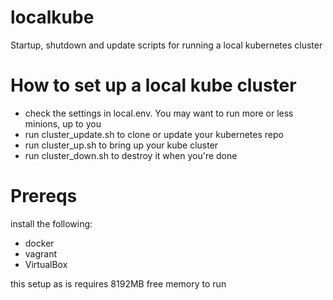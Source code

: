 # localkube
Startup, shutdown and update scripts for running a local kubernetes cluster

# How to set up a local kube cluster

- check the settings in local.env. You may want to run more or less minions, up to you
- run cluster_update.sh to clone or update your kubernetes repo
- run cluster_up.sh to bring up your kube cluster
- run cluster_down.sh to destroy it when you're done

# Prereqs

install the following:

- docker
- vagrant
- VirtualBox

this setup as is requires 8192MB free memory to run
